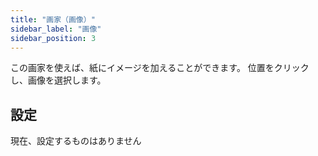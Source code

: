 ```yaml
---
title: "画家（画像）"
sidebar_label: "画像"
sidebar_position: 3
---
```


この画家を使えば、紙にイメージを加えることができます。 位置をクリックし、画像を選択します。

## 設定

現在、設定するものはありません

